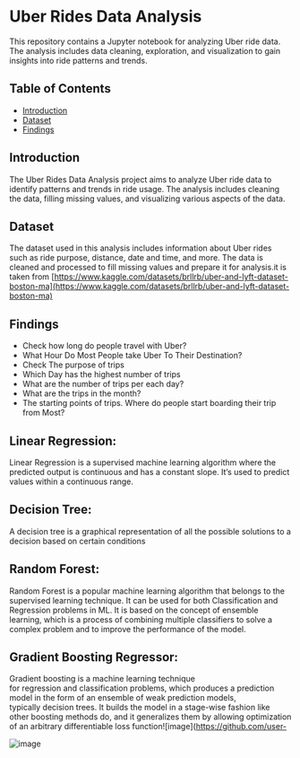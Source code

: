 # Uber Rides Data Analysis

This repository contains a Jupyter notebook for analyzing Uber ride data. The analysis includes data cleaning, exploration, and visualization to gain insights into ride patterns and trends.

## Table of Contents

- [Introduction](#introduction)
- [Dataset](#dataset)
- [Findings](#Findings)

## Introduction

The Uber Rides Data Analysis project aims to analyze Uber ride data to identify patterns and trends in ride usage. The analysis includes cleaning the data, filling missing values, and visualizing various aspects of the data.

## Dataset

The dataset used in this analysis includes information about Uber rides such as ride purpose, distance, date and time, and more. The data is cleaned and processed to fill missing values and prepare it for analysis.it is taken from [https://www.kaggle.com/datasets/brllrb/uber-and-lyft-dataset-boston-ma](https://www.kaggle.com/datasets/brllrb/uber-and-lyft-dataset-boston-ma)

## Findings

- Check how long do people travel with Uber?
- What Hour Do Most People take Uber To Their Destination?
- Check The purpose of trips
- Which Day has the highest number of trips
- What are the number of trips per each day?
- What are the trips in the month?
- The starting points of trips. Where do people start boarding their trip from Most?

## Linear Regression: 
Linear Regression is a supervised machine learning algorithm where the predicted output is continuous and has a constant slope. It’s used to predict values within a continuous range.

## Decision Tree: 
A decision tree is a graphical representation of all the possible solutions to a decision based on certain conditions

## Random Forest: 
Random Forest is a popular machine learning algorithm that belongs to the supervised learning technique. It can be used for both Classification and Regression problems in ML. It is based on the concept of ensemble learning, which is a process of combining multiple classifiers to solve a complex problem and to improve the performance of the model.

## Gradient Boosting Regressor:
Gradient boosting is a machine learning technique for regression and classification problems, which produces a prediction model in the form of an ensemble of weak prediction models, typically decision trees. It builds the model in a stage-wise fashion like other boosting methods do, and it generalizes them by allowing optimization of an arbitrary differentiable loss function![image](https://github.com/user-

![image](https://github.com/user-attachments/assets/6ffe0073-0e3b-4fee-ad03-1023e47eadaa)




